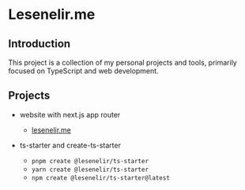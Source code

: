 # Lesenelir.me

## Introduction

This project is a collection of my personal projects and tools, primarily focused on TypeScript and web development.

## Projects

- website with next.js app router
  - [lesenelir.me](https://lesenelir.me)

- ts-starter and create-ts-starter
  - `pnpm create @lesenelir/ts-starter`
  - `yarn create @lesenelir/ts-starter`
  - `npm create @lesenelir/ts-starter@latest`

